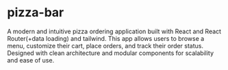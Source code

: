 # pizza-bar
A modern and intuitive pizza ordering application built with React and React Router(+data loading) and tailwind. This app allows users to browse a menu, customize their cart, place orders, and track their order status. Designed with clean architecture and modular components for scalability and ease of use.
